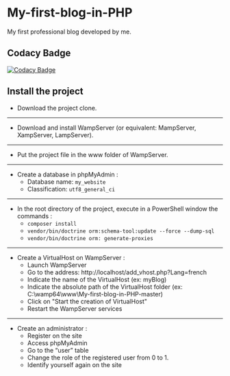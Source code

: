 # My-first-blog-in-PHP
My first professional blog developed by me.

## Codacy Badge
[![Codacy Badge](https://api.codacy.com/project/badge/Grade/a845df5a4fd24c1e87829a0b78eaaddc)](https://www.codacy.com/manual/Scratchy-Show/My-first-blog-in-PHP?utm_source=github.com&amp;utm_medium=referral&amp;utm_content=Scratchy-Show/My-first-blog-in-PHP&amp;utm_campaign=Badge_Grade)

## Install the project
* Download the project clone.
------------------------------------------------------------------------------------------------------------------------------------------
* Download and install WampServer (or equivalent: MampServer, XampServer, LampServer).
------------------------------------------------------------------------------------------------------------------------------------------
* Put the project file in the www folder of WampServer.
------------------------------------------------------------------------------------------------------------------------------------------
* Create a database in phpMyAdmin :
    * Database name: `my_website`
    * Classification: `utf8_general_ci`
------------------------------------------------------------------------------------------------------------------------------------------
* In the root directory of the project, execute in a PowerShell window the commands : 
    * `composer install`
    * `vendor/bin/doctrine orm:schema-tool:update --force --dump-sql`
    * `vendor/bin/doctrine orm: generate-proxies`
------------------------------------------------------------------------------------------------------------------------------------------
* Create a VirtualHost on WampServer :
    * Launch WampServer
    * Go to the address: http://localhost/add_vhost.php?Lang=french
    * Indicate the name of the VirtualHost (ex: myBlog)
    * Indicate the absolute path of the VirtualHost folder (ex: C:\wamp64\www\My-first-blog-in-PHP-master)
    * Click on "Start the creation of VirtualHost"
    * Restart the WampServer services
------------------------------------------------------------------------------------------------------------------------------------------ 
* Create an administrator :
    * Register on the site
    * Access phpMyAdmin
    * Go to the “user” table
    * Change the role of the registered user from 0 to 1.
    * Identify yourself again on the site
